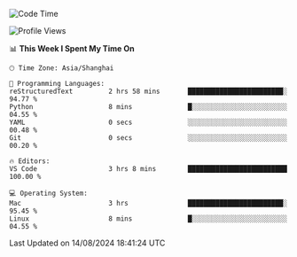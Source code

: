 <!--START_SECTION:waka-->
![Code Time](http://img.shields.io/badge/Code%20Time-469%20hrs%2020%20mins-blue)

![Profile Views](http://img.shields.io/badge/Profile%20Views-0-blue)

📊 **This Week I Spent My Time On** 

```text
🕑︎ Time Zone: Asia/Shanghai

💬 Programming Languages: 
reStructuredText         2 hrs 58 mins       ████████████████████████░   94.77 % 
Python                   8 mins              █░░░░░░░░░░░░░░░░░░░░░░░░   04.55 % 
YAML                     0 secs              ░░░░░░░░░░░░░░░░░░░░░░░░░   00.48 % 
Git                      0 secs              ░░░░░░░░░░░░░░░░░░░░░░░░░   00.20 % 

🔥 Editors: 
VS Code                  3 hrs 8 mins        █████████████████████████   100.00 % 

💻 Operating System: 
Mac                      3 hrs               ████████████████████████░   95.45 % 
Linux                    8 mins              █░░░░░░░░░░░░░░░░░░░░░░░░   04.55 % 
```


 Last Updated on 14/08/2024 18:41:24 UTC
<!--END_SECTION:waka-->
